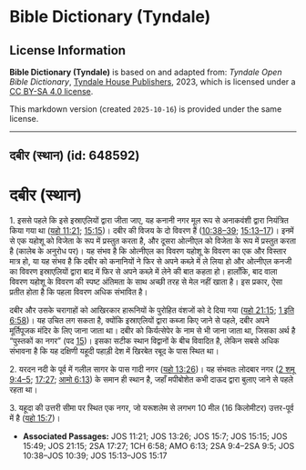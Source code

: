# Bible Dictionary (Tyndale)

## License Information

**Bible Dictionary (Tyndale)** is based on and adapted from: _Tyndale Open Bible Dictionary_, [Tyndale House Publishers](https://tyndaleopenresources.com/), 2023, which is licensed under a [CC BY-SA 4.0 license](https://creativecommons.org/licenses/by-sa/4.0/legalcode.en).

This markdown version (created `2025-10-16`) is provided under the same license.



--------------------------------

## दबीर (स्थान) (id: 648592)

दबीर (स्थान)
============

1\. इससे पहले कि इसे इस्राएलियों द्वारा जीता जाए, यह कनानी नगर मूल रूप से अनाकवंशी द्वारा नियंत्रित किया गया था ([यहो 11:21](https://ref.ly/Josh11:21); [15:15](https://ref.ly/Josh15:15))। दबीर की विजय के दो विवरण हैं ([10:38–39](https://ref.ly/Josh10:38-Josh10:39); [15:13–17](https://ref.ly/Josh15:13-Josh15:17))। इनमें से एक यहोशू को विजेता के रूप में प्रस्तुत करता है, और दूसरा ओत्नीएल को विजेता के रूप में प्रस्तुत करता है (कालेब के अनुरोध पर)। यह संभव है कि ओत्नीएल का विवरण यहोशू के विवरण का एक और विस्तार मात्र हो, या यह संभव है कि दबीर को कनानियों ने फिर से अपने कब्ज़े में ले लिया हो और ओत्नीएल कनजी का विवरण इस्राएलियों द्वारा बाद में फिर से अपने कब्ज़े में लेने की बात कहता हो। हालाँकि, बाद वाला विवरण यहोशू के विवरण की स्पष्ट अंतिमता के साथ अच्छी तरह से मेल नहीं खाता है। इस प्रकार, ऐसा प्रतीत होता है कि पहला विवरण अधिक संभावित है।

दबीर और उसके चरागाहों को आखिरकार हारूनियों के पुरोहित वंशजों को दे दिया गया ([यहो 21:15](https://ref.ly/Josh21:15); [1 इति 6:58](https://ref.ly/1Chr6:58))। यह उचित लग सकता है, क्योंकि इस्राएलियों द्वारा कब्जा किए जाने से पहले, दबीर अपने मूर्तिपूजक मंदिर के लिए जाना जाता था। दबीर को किर्यत्सेपेर के नाम से भी जाना जाता था, जिसका अर्थ है “पुस्तकों का नगर” (पद [15](https://ref.ly/Josh15:15))। इसका सटीक स्थान विद्वानों के बीच विवादित है, लेकिन सबसे अधिक संभावना है कि यह दक्षिणी यहूदी पहाड़ी देश में खिरबेत रबूद के पास स्थित था।

2\. यरदन नदी के पूर्व में गलील सागर के पास गादी नगर ([यहो 13:26](https://ref.ly/Josh13:26))। यह संभवतः लोदबार नगर ([2 शमू 9:4–5](https://ref.ly/2Sam9:4-2Sam9:5); [17:27](https://ref.ly/2Sam17:27); [आमो 6:13](https://ref.ly/Amos6:13)) के समान ही स्थान है, जहाँ मपीबोशेत कभी दाऊद द्वारा बुलाए जाने से पहले रहता था।

3\. यहूदा की उत्तरी सीमा पर स्थित एक नगर, जो यरूशलेम से लगभग 10 मील (16 किलोमीटर) उत्तर\-पूर्व में है ([यहो 15:7](https://ref.ly/Josh15:7))।

* **Associated Passages:** JOS 11:21; JOS 13:26; JOS 15:7; JOS 15:15; JOS 15:49; JOS 21:15; 2SA 17:27; 1CH 6:58; AMO 6:13; 2SA 9:4–2SA 9:5; JOS 10:38–JOS 10:39; JOS 15:13–JOS 15:17

